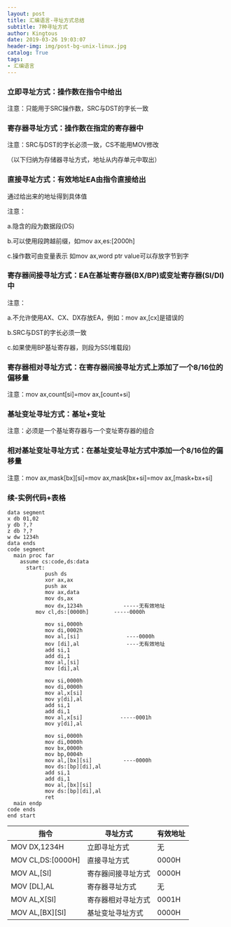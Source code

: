 ```yaml
---
layout: post
title: 汇编语言-寻址方式总结
subtitle: 7种寻址方式
author: Kingtous
date: 2019-03-26 19:03:07
header-img: img/post-bg-unix-linux.jpg
catalog: True
tags:
- 汇编语言
---
```


### 立即寻址方式：操作数在指令中给出

注意：只能用于SRC操作数，SRC与DST的字长一致

### 寄存器寻址方式：操作数在指定的寄存器中

注意：SRC与DST的字长必须一致，CS不能用MOV修改

（以下归纳为存储器寻址方式，地址从内存单元中取出）

### 直接寻址方式：有效地址EA由指令直接给出

通过给出来的地址得到具体值

注意：

a.隐含的段为数据段(DS)

b.可以使用段跨越前缀，如mov ax,es:[2000h]

c.操作数可由变量表示 如mov ax,word ptr value可以存放字节到字

### 寄存器间接寻址方式：EA在基址寄存器(BX/BP)或变址寄存器(SI/DI)中

注意：

a.不允许使用AX、CX、DX存放EA，例如：mov ax,[cx]是错误的

b.SRC与DST的字长必须一致

c.如果使用BP基址寄存器，则段为SS(堆载段)

### 寄存器相对寻址方式：在寄存器间接寻址方式上添加了一个8/16位的偏移量

注意：mov ax,count[si]=mov ax,[count+si]

### 基址变址寻址方式：基址+变址

注意：必须是一个基址寄存器与一个变址寄存器的组合

### 相对基址变址寻址方式：在基址变址寻址方式中添加一个8/16位的偏移量

注意：mov ax,mask[bx][si]=mov ax,mask[bx+si]=mov ax,[mask+bx+si]



### 续-实例代码+表格

```assembly
data segment
x db 01,02
y db ?,?
z db ?,?
w dw 1234h
data ends
code segment
  main proc far
    assume cs:code,ds:data
      start:
            push ds
            xor ax,ax
            push ax
            mov ax,data
            mov ds,ax
            mov dx,1234h             -----无有效地址
         mov cl,ds:[0000h]        -----0000h

            mov si,0000h
            mov di,0002h
            mov al,[si]               ----0000h 
            mov [di],al               ----无有效地址
            add si,1
            add di,1
            mov al,[si]
            mov [di],al

            mov si,0000h
            mov di,0000h
            mov al,x[si]
            mov y[di],al
            add si,1
            add di,1
            mov al,x[si]            -----0001h
            mov y[di],al

            mov si,0000h
            mov di,0000h
            mov bx,0000h
            mov bp,0004h
            mov al,[bx][si]          ----0000h
            mov ds:[bp][di],al
            add si,1
            add di,1
            mov al,[bx][si]
            mov ds:[bp][di],al
            ret
  main endp
code ends
end start

```

| 指令              | 寻址方式           | 有效地址 |
| ----------------- | ------------------ | -------- |
| MOV DX,1234H      | 立即寻址方式       | 无       |
| MOV CL,DS:[0000H] | 直接寻址方式       | 0000H    |
| MOV AL,[SI]       | 寄存器间接寻址方式 | 0000H    |
| MOV [DL],AL       | 寄存器寻址方式     | 无       |
| MOV AL,X[SI]      | 寄存器相对寻址方式 | 0001H    |
| MOV AL,[BX]\[SI]  | 基址变址寻址方式   | 0000H    |





